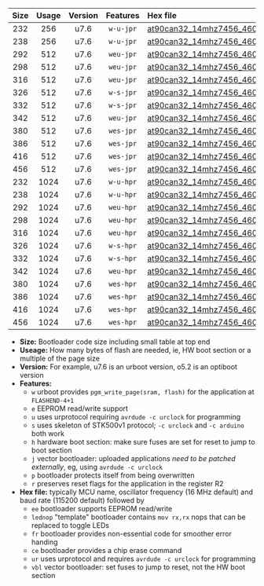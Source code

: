 |Size|Usage|Version|Features|Hex file|
|:-:|:-:|:-:|:-:|:--|
|232|256|u7.6|`w-u-jpr`|[at90can32_14mhz7456_460800bps_ur_vbl.hex](https://raw.githubusercontent.com/stefanrueger/urboot/main//at90can32_14mhz7456_460800bps_ur_vbl.hex)|
|238|256|u7.6|`w-u-jpr`|[at90can32_14mhz7456_460800bps_lednop_ur_vbl.hex](https://raw.githubusercontent.com/stefanrueger/urboot/main//at90can32_14mhz7456_460800bps_lednop_ur_vbl.hex)|
|292|512|u7.6|`weu-jpr`|[at90can32_14mhz7456_460800bps_ee_ur_vbl.hex](https://raw.githubusercontent.com/stefanrueger/urboot/main//at90can32_14mhz7456_460800bps_ee_ur_vbl.hex)|
|298|512|u7.6|`weu-jpr`|[at90can32_14mhz7456_460800bps_ee_lednop_ur_vbl.hex](https://raw.githubusercontent.com/stefanrueger/urboot/main//at90can32_14mhz7456_460800bps_ee_lednop_ur_vbl.hex)|
|316|512|u7.6|`weu-jpr`|[at90can32_14mhz7456_460800bps_ee_lednop_fr_ur_vbl.hex](https://raw.githubusercontent.com/stefanrueger/urboot/main//at90can32_14mhz7456_460800bps_ee_lednop_fr_ur_vbl.hex)|
|326|512|u7.6|`w-s-jpr`|[at90can32_14mhz7456_460800bps_vbl.hex](https://raw.githubusercontent.com/stefanrueger/urboot/main//at90can32_14mhz7456_460800bps_vbl.hex)|
|332|512|u7.6|`w-s-jpr`|[at90can32_14mhz7456_460800bps_lednop_vbl.hex](https://raw.githubusercontent.com/stefanrueger/urboot/main//at90can32_14mhz7456_460800bps_lednop_vbl.hex)|
|342|512|u7.6|`weu-jpr`|[at90can32_14mhz7456_460800bps_ee_lednop_fr_ce_ur_vbl.hex](https://raw.githubusercontent.com/stefanrueger/urboot/main//at90can32_14mhz7456_460800bps_ee_lednop_fr_ce_ur_vbl.hex)|
|380|512|u7.6|`wes-jpr`|[at90can32_14mhz7456_460800bps_ee_vbl.hex](https://raw.githubusercontent.com/stefanrueger/urboot/main//at90can32_14mhz7456_460800bps_ee_vbl.hex)|
|386|512|u7.6|`wes-jpr`|[at90can32_14mhz7456_460800bps_ee_lednop_vbl.hex](https://raw.githubusercontent.com/stefanrueger/urboot/main//at90can32_14mhz7456_460800bps_ee_lednop_vbl.hex)|
|416|512|u7.6|`wes-jpr`|[at90can32_14mhz7456_460800bps_ee_lednop_fr_vbl.hex](https://raw.githubusercontent.com/stefanrueger/urboot/main//at90can32_14mhz7456_460800bps_ee_lednop_fr_vbl.hex)|
|456|512|u7.6|`wes-jpr`|[at90can32_14mhz7456_460800bps_ee_lednop_fr_ce_vbl.hex](https://raw.githubusercontent.com/stefanrueger/urboot/main//at90can32_14mhz7456_460800bps_ee_lednop_fr_ce_vbl.hex)|
|232|1024|u7.6|`w-u-hpr`|[at90can32_14mhz7456_460800bps_ur.hex](https://raw.githubusercontent.com/stefanrueger/urboot/main//at90can32_14mhz7456_460800bps_ur.hex)|
|238|1024|u7.6|`w-u-hpr`|[at90can32_14mhz7456_460800bps_lednop_ur.hex](https://raw.githubusercontent.com/stefanrueger/urboot/main//at90can32_14mhz7456_460800bps_lednop_ur.hex)|
|292|1024|u7.6|`weu-hpr`|[at90can32_14mhz7456_460800bps_ee_ur.hex](https://raw.githubusercontent.com/stefanrueger/urboot/main//at90can32_14mhz7456_460800bps_ee_ur.hex)|
|298|1024|u7.6|`weu-hpr`|[at90can32_14mhz7456_460800bps_ee_lednop_ur.hex](https://raw.githubusercontent.com/stefanrueger/urboot/main//at90can32_14mhz7456_460800bps_ee_lednop_ur.hex)|
|316|1024|u7.6|`weu-hpr`|[at90can32_14mhz7456_460800bps_ee_lednop_fr_ur.hex](https://raw.githubusercontent.com/stefanrueger/urboot/main//at90can32_14mhz7456_460800bps_ee_lednop_fr_ur.hex)|
|326|1024|u7.6|`w-s-hpr`|[at90can32_14mhz7456_460800bps.hex](https://raw.githubusercontent.com/stefanrueger/urboot/main//at90can32_14mhz7456_460800bps.hex)|
|332|1024|u7.6|`w-s-hpr`|[at90can32_14mhz7456_460800bps_lednop.hex](https://raw.githubusercontent.com/stefanrueger/urboot/main//at90can32_14mhz7456_460800bps_lednop.hex)|
|342|1024|u7.6|`weu-hpr`|[at90can32_14mhz7456_460800bps_ee_lednop_fr_ce_ur.hex](https://raw.githubusercontent.com/stefanrueger/urboot/main//at90can32_14mhz7456_460800bps_ee_lednop_fr_ce_ur.hex)|
|380|1024|u7.6|`wes-hpr`|[at90can32_14mhz7456_460800bps_ee.hex](https://raw.githubusercontent.com/stefanrueger/urboot/main//at90can32_14mhz7456_460800bps_ee.hex)|
|386|1024|u7.6|`wes-hpr`|[at90can32_14mhz7456_460800bps_ee_lednop.hex](https://raw.githubusercontent.com/stefanrueger/urboot/main//at90can32_14mhz7456_460800bps_ee_lednop.hex)|
|416|1024|u7.6|`wes-hpr`|[at90can32_14mhz7456_460800bps_ee_lednop_fr.hex](https://raw.githubusercontent.com/stefanrueger/urboot/main//at90can32_14mhz7456_460800bps_ee_lednop_fr.hex)|
|456|1024|u7.6|`wes-hpr`|[at90can32_14mhz7456_460800bps_ee_lednop_fr_ce.hex](https://raw.githubusercontent.com/stefanrueger/urboot/main//at90can32_14mhz7456_460800bps_ee_lednop_fr_ce.hex)|

- **Size:** Bootloader code size including small table at top end
- **Useage:** How many bytes of flash are needed, ie, HW boot section or a multiple of the page size
- **Version:** For example, u7.6 is an urboot version, o5.2 is an optiboot version
- **Features:**
  + `w` urboot provides `pgm_write_page(sram, flash)` for the application at `FLASHEND-4+1`
  + `e` EEPROM read/write support
  + `u` uses urprotocol requiring `avrdude -c urclock` for programming
  + `s` uses skeleton of STK500v1 protocol; `-c urclock` and `-c arduino` both work
  + `h` hardware boot section: make sure fuses are set for reset to jump to boot section
  + `j` vector bootloader: uploaded applications *need to be patched externally*, eg, using `avrdude -c urclock`
  + `p` bootloader protects itself from being overwritten
  + `r` preserves reset flags for the application in the register R2
- **Hex file:** typically MCU name, oscillator frequency (16 MHz default) and baud rate (115200 default) followed by
  + `ee` bootloader supports EEPROM read/write
  + `lednop` "template" bootloader contains `mov rx,rx` nops that can be replaced to toggle LEDs
  + `fr` bootloader provides non-essential code for smoother error handing
  + `ce` bootloader provides a chip erase command
  + `ur` uses urprotocol and requires `avrdude -c urclock` for programming
  + `vbl` vector bootloader: set fuses to jump to reset, not the HW boot section
